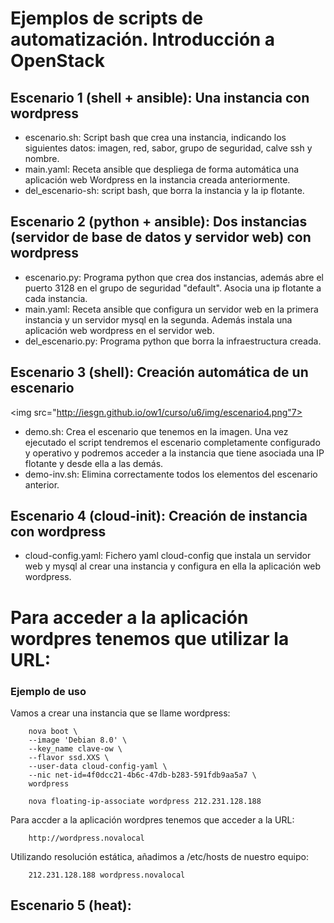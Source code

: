# Ejemplos de scripts de automatización. Introducción a OpenStack

## Escenario 1 (shell + ansible): Una instancia con wordpress

* escenario.sh: Script bash que crea una instancia, indicando los siguientes datos: imagen, red, sabor, grupo de seguridad, calve ssh y nombre.
* main.yaml: Receta ansible que despliega de forma automática una aplicación web Wordpress en la instancia creada anteriormente.
* del_escenario-sh: script bash, que borra la instancia y la ip flotante.

## Escenario 2 (python + ansible): Dos instancias (servidor de base de datos y servidor web) con wordpress

* escenario.py: Programa python que crea dos instancias, además abre el puerto 3128 en el grupo de seguridad "default". Asocia una ip flotante a cada instancia.
* main.yaml: Receta ansible que configura un servidor web en la primera instancia y un servidor mysql en la segunda. Además instala una aplicación web wordpress en el servidor web.
* del_escenario.py: Programa python que borra la infraestructura creada.

## Escenario 3 (shell): Creación automática de un escenario

<img src="http://iesgn.github.io/ow1/curso/u6/img/escenario4.png"7>

* demo.sh: Crea el escenario que tenemos en la imagen. Una vez ejecutado el script tendremos el escenario completamente configurado y operativo y podremos acceder a la instancia que tiene asociada una IP flotante y desde ella a las demás.
* demo-inv.sh: Elimina correctamente todos los elementos del escenario anterior.

## Escenario 4 (cloud-init): Creación de instancia con wordpress

* cloud-config.yaml: Fichero yaml cloud-config que instala un servidor web y mysql al crear una instancia y configura en ella la aplicación web wordpress.

Para acceder a la aplicación wordpres tenemos que utilizar la URL:
=======
### Ejemplo de uso

Vamos a crear una instancia que se llame wordpress:

		nova boot \
  		--image 'Debian 8.0' \
  		--key_name clave-ow \
  		--flavor ssd.XXS \
  		--user-data cloud-config-yaml \
  		--nic net-id=4f0dcc21-4b6c-47db-b283-591fdb9aa5a7 \
  		wordpress

  		nova floating-ip-associate wordpress 212.231.128.188

Para accder a la aplicación wordpres tenemos que acceder a la URL:


		http://wordpress.novalocal

Utilizando resolución estática, añadimos a /etc/hosts de nuestro equipo:

		212.231.128.188 wordpress.novalocal

## Escenario 5 (heat):